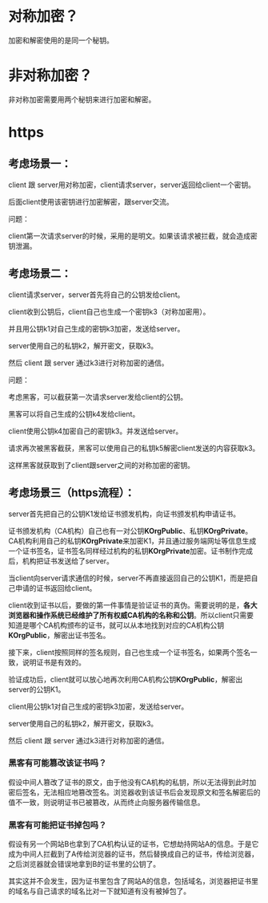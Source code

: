 # 对称加密？

加密和解密使用的是同一个秘钥。

# 非对称加密？

非对称加密需要用两个秘钥来进行加密和解密。

# https

## 考虑场景一：

client 跟 server用对称加密，client请求server，server返回给client一个密钥。

后面client使用该密钥进行加密解密，跟server交流。

问题：

client第一次请求server的时候，采用的是明文。如果该请求被拦截，就会造成密钥泄漏。



## 考虑场景二：

client请求server，server首先将自己的公钥发给client。

client收到公钥后，client自己也生成一个密钥k3（对称加密用）。

并且用公钥k1对自己生成的密钥k3加密，发送给server。

server使用自己的私钥k2，解开密文，获取k3。

然后 client 跟 server 通过k3进行对称加密的通信。

问题：

考虑黑客，可以截获第一次请求server发给client的公钥。

黑客可以将自己生成的公钥k4发给client。

client使用公钥k4加密自己的密钥k3。并发送给server。

请求再次被黑客截获，黑客可以使用自己的私钥k5解密client发送的内容获取k3。

这样黑客就获取到了client跟server之间的对称加密的密钥。



## 考虑场景三（https流程）：

server首先把自己的公钥K1发给证书颁发机构，向证书颁发机构申请证书。

证书颁发机构（CA机构）自己也有一对公钥**KOrgPublic**、私钥**KOrgPrivate**。CA机构利用自己的私钥**KOrgPrivate**来加密K1，并且通过服务端网址等信息生成一个证书签名，证书签名同样经过机构的私钥**KOrgPrivate**加密。证书制作完成后，机构把证书发送给了server。

当client向server请求通信的时候，server不再直接返回自己的公钥K1，而是把自己申请的证书返回给client。

client收到证书以后，要做的第一件事情是验证证书的真伪。需要说明的是，**各大浏览器和操作系统已经维护了所有权威CA机构的名称和公钥**。所以client只需要知道是哪个CA机构颁布的证书，就可以从本地找到对应的CA机构公钥**KOrgPublic**，解密出证书签名。

接下来，client按照同样的签名规则，自己也生成一个证书签名，如果两个签名一致，说明证书是有效的。

验证成功后，client就可以放心地再次利用CA机构公钥**KOrgPublic**，解密出server的公钥K1。

client用公钥k1对自己生成的密钥k3加密，发送给server。

server使用自己的私钥k2，解开密文，获取k3。

然后 client 跟 server 通过k3进行对称加密的通信。

### 黑客有可能篡改该证书吗？

假设中间人篡改了证书的原文，由于他没有CA机构的私钥，所以无法得到此时加密后签名，无法相应地篡改签名。浏览器收到该证书后会发现原文和签名解密后的值不一致，则说明证书已被篡改，从而终止向服务器传输信息。

### 黑客有可能把证书掉包吗？

假设有另一个网站B也拿到了CA机构认证的证书，它想劫持网站A的信息。于是它成为中间人拦截到了A传给浏览器的证书，然后替换成自己的证书，传给浏览器，之后浏览器就会错误地拿到B的证书里的公钥了。

其实这并不会发生，因为证书里包含了网站A的信息，包括域名，浏览器把证书里的域名与自己请求的域名比对一下就知道有没有被掉包了。



